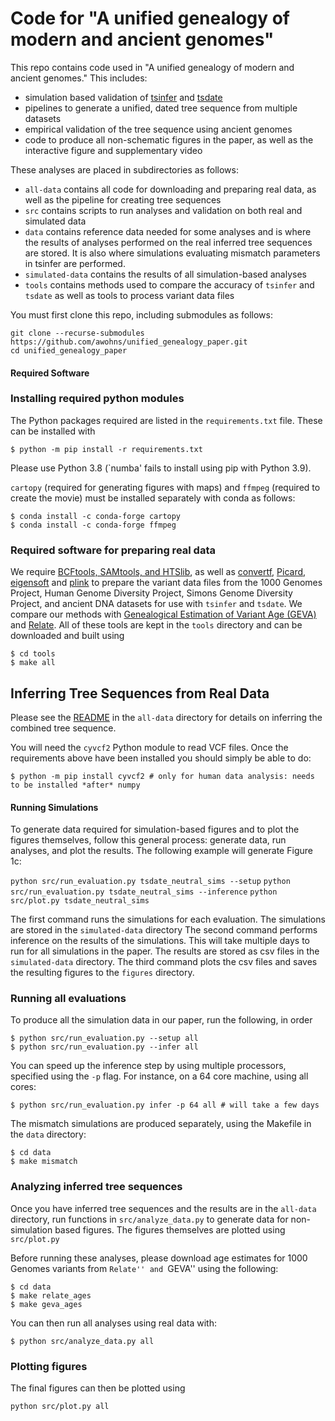 # Code for "A unified genealogy of modern and ancient genomes"

This repo contains code used in "A unified genealogy of modern and ancient genomes."
This includes:
* simulation based validation of [tsinfer](https://tsinfer.readthedocs.io/) and
[tsdate](https://tsdate.readthedocs.io/en/latest/)
* pipelines to generate a unified, dated tree sequence from multiple datasets
* empirical validation of the tree sequence using ancient genomes
* code to produce all non-schematic figures in the paper, as well as the interactive figure and supplementary video

These analyses are placed in subdirectories as follows:
* `all-data` contains all code for downloading and preparing real data, as well as the pipeline for creating tree sequences
* `src` contains scripts to run analyses and validation on both real and simulated data
* `data` contains reference data needed for some analyses and is where the results of analyses performed on the real inferred tree sequences are stored. It is also where simulations evaluating mismatch parameters in tsinfer are performed.
* `simulated-data` contains the results of all simulation-based analyses
* `tools` contains methods used to compare the accuracy of `tsinfer` and `tsdate` as well as tools to process variant data files

You must first clone this repo, including submodules as follows:

```
git clone --recurse-submodules https://github.com/awohns/unified_genealogy_paper.git
cd unified_genealogy_paper
```

#### Required Software

### Installing required python modules

The Python packages required are listed in the ``requirements.txt`` file. These can be 
installed with

```
$ python -m pip install -r requirements.txt
```

Please use Python 3.8 (`numba' fails to install using pip with Python 3.9).

``cartopy`` (required for generating figures with maps) and ``ffmpeg`` (required to create the movie)  must be installed
separately with conda as follows:

```
$ conda install -c conda-forge cartopy
$ conda install -c conda-forge ffmpeg
```

### Required software for preparing real data

We require [BCFtools, SAMtools, and HTSlib](http://www.htslib.org/download/), as well as
[convertf](https://github.com/argriffing/eigensoft/tree/master/CONVERTF), [Picard](https://broadinstitute.github.io/picard/),
[eigensoft](https://github.com/argriffing/eigensoft) and [plink](http://zzz.bwh.harvard.edu/plink/download.shtml)
to prepare the variant data files from
the 1000 Genomes Project, Human Genome Diversity Project, Simons Genome Diversity Project, and ancient DNA
datasets for use with `tsinfer` and `tsdate`.
We compare our methods with [Genealogical Estimation of Variant Age (GEVA)](https://github.com/pkalbers/geva) and
[Relate](https://myersgroup.github.io/relate/index.html).
All of these tools are kept in the ``tools`` directory and can be downloaded and built using 

```
$ cd tools
$ make all
```

## Inferring Tree Sequences from Real Data

Please see the [README](all-data/README.md) in the ``all-data`` directory for details on inferring the combined tree sequence. 

You will need the `cyvcf2` Python module to read VCF files. Once the requirements above have been installed you should simply be able to do:

```
$ python -m pip install cyvcf2 # only for human data analysis: needs to be installed *after* numpy
```


#### Running Simulations

To generate data required for simulation-based figures and to plot the figures themselves, follow this general process: generate data, run analyses, and plot the results. 
The following example will generate Figure 1c:

`python src/run_evaluation.py tsdate_neutral_sims --setup`
`python src/run_evaluation.py tsdate_neutral_sims --inference`
`python src/plot.py tsdate_neutral_sims`

The first command runs the simulations for each evaluation. The simulations are stored in the `simulated-data` directory 
The second command performs inference on the results of the simulations. This will take multiple
days to run for all simulations in the paper. The results are stored as
csv files in the `simulated-data` directory. The third command plots the csv files and saves the resulting figures to the
`figures` directory.


### Running all evaluations

To produce all the simulation data in our paper, run the following, in order

```
$ python src/run_evaluation.py --setup all 
$ python src/run_evaluation.py --infer all
```

You can speed up the inference step by using multiple processors, specified using the `-p` flag.
For instance, on a 64 core machine, using all cores:

```
$ python src/run_evaluation.py infer -p 64 all # will take a few days
```

The mismatch simulations are produced separately, using the Makefile in the `data` directory:

```
$ cd data
$ make mismatch
```

### Analyzing inferred tree sequences

Once you have inferred tree sequences and the results are in the ``all-data`` directory, run functions in ``src/analyze_data.py`` to generate data for non-simulation based figures. The figures themselves are plotted using ``src/plot.py``

Before running these analyses, please download age estimates for 1000 Genomes variants from ``Relate'' and ``GEVA'' using the following:

```
$ cd data
$ make relate_ages
$ make geva_ages
```

You can then run all analyses using real data with:

```
$ python src/analyze_data.py all
```

### Plotting figures

The final figures can then be plotted using

```
python src/plot.py all
```


